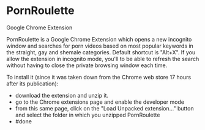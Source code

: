PornRoulette
============
Google Chrome Extension

PornRoulette is a Google Chrome Extension which opens a new incognito window and searches for porn videos based on most popular keywords in the straight, gay and shemale categories.
Default shortcut is "Alt+X".
If you allow the extension in incognito mode, you'll to be able to refresh the search without having to close the private browsing window each time.

To install it (since it was taken down from the Chrome web store 17 hours after its publication):
- download the extension and unzip it.
- go to the Chrome extensions page and enable the developer mode
- from this same page, click on the "Load Unpacked extension..." button and select the folder in which you unzipped PornRoulette
- #done
